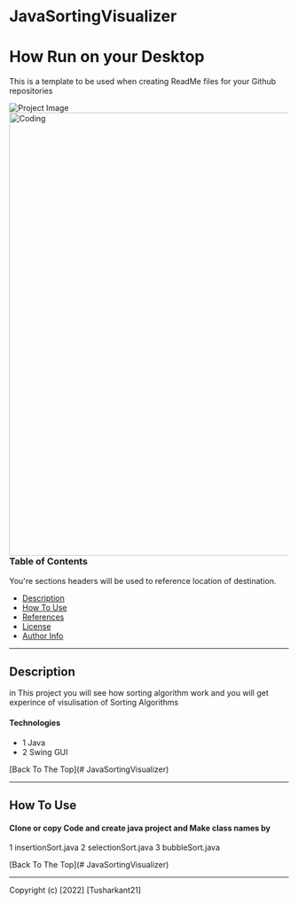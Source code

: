 # JavaSortingVisualizer

# How Run on your Desktop
This is a template to be used when creating ReadMe files for your Github repositories

![Project Image](https://drive.google.com/file/d/1EmcHHYFl6rw1O3oc_6jJsRCYX_wMmD1F/view?usp=sharing)
<img align="right" alt="Coding" width="800" src="https://drive.google.com/file/d/1EmcHHYFl6rw1O3oc_6jJsRCYX_wMmD1F/view">



### Table of Contents
You're sections headers will be used to reference location of destination.

- [Description](#description)
- [How To Use](#how-to-use)
- [References](#references)
- [License](#license)
- [Author Info](#author-info)

---

## Description

in This project you will see how sorting algorithm work and you will get experince of visulisation of Sorting Algorithms

#### Technologies

- 1 Java
- 2 Swing GUI

[Back To The Top](# JavaSortingVisualizer)

---

## How To Use

#### Clone or copy Code and create java project and Make class names by
1 insertionSort.java
2 selectionSort.java
3 bubbleSort.java



   
[Back To The Top](# JavaSortingVisualizer)



---



Copyright (c) [2022] [Tusharkant21]


